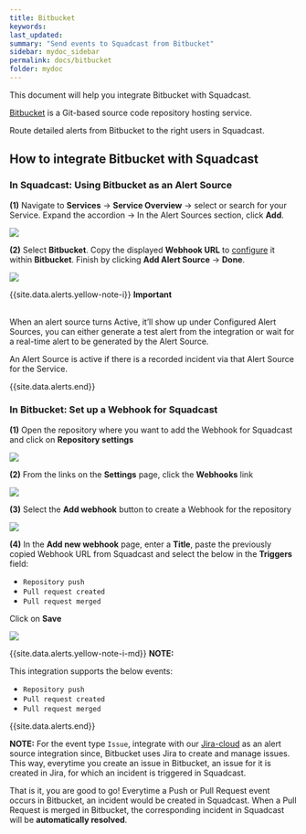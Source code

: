 ```yaml
---
title: Bitbucket
keywords: 
last_updated: 
summary: "Send events to Squadcast from Bitbucket"
sidebar: mydoc_sidebar
permalink: docs/bitbucket
folder: mydoc
---
```


This document will help you integrate Bitbucket with Squadcast.

[Bitbucket](https://bitbucket.org/) is a Git-based source code repository hosting service.

Route detailed alerts from Bitbucket to the right users in Squadcast.

## How to integrate Bitbucket with Squadcast

### In Squadcast: Using Bitbucket as an Alert Source

**(1)** Navigate to **Services** -> **Service Overview** -> select or search for your Service. Expand the accordion -> In the Alert Sources section, click **Add**.

![](<images/Alert_Sources.png>)

**(2)** Select **Bitbucket**. Copy the displayed **Webhook URL** to [configure](bitbucket#in-squadcast-using-bitbucket-as-an-alert-source) it within **Bitbucket**. Finish by clicking **Add Alert Source** -> **Done**.

![](<images/Bitbucket .png>)

{{site.data.alerts.yellow-note-i}}
<b>Important</b><br/><br/>
<p>When an alert source turns Active, it’ll show up under Configured Alert Sources, you can either generate a test alert from the integration or wait for a real-time alert to be generated by the Alert Source.</p>
<p>An Alert Source is active if there is a recorded incident via that Alert Source for the Service.</p>
{{site.data.alerts.end}}

### In Bitbucket: Set up a Webhook for Squadcast

**(1)** Open the repository where you want to add the Webhook for Squadcast and click on **Repository settings**

![](images/bitbucket_2.png)

**(2)** From the links on the **Settings** page, click the **Webhooks** link

![](images/bitbucket_3.png)

**(3)** Select the **Add webhook** button to create a Webhook for the repository

![](images/bitbucket_4.png)

**(4)** In the **Add new webhook** page, enter a **Title**, paste the previously copied Webhook URL from Squadcast and select the below in the **Triggers** field:
- `Repository push`
- `Pull request created`
- `Pull request merged`

Click on **Save**

![](images/bitbucket_5.png)

{{site.data.alerts.yellow-note-i-md}}
**NOTE:** 

This integration supports the below events:
- `Repository push`
- `Pull request created`
- `Pull request merged`

{{site.data.alerts.end}}

**NOTE:** For the event type `Issue`, integrate with our [Jira-cloud](https://support.squadcast.com/docs/jira-cloud-alert-source) as an alert source integration since, Bitbucket uses Jira to create and manage issues. This way, everytime you create an issue in Bitbucket, an issue for it is created in Jira, for which an incident is triggered in Squadcast.

That is it, you are good to go! Everytime a Push or Pull Request event occurs in Bitbucket, an incident would be created in Squadcast. When a Pull Request is merged in Bitbucket, the corresponding incident in Squadcast will be **automatically resolved**.